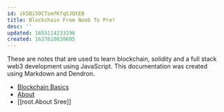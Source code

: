 ```yaml
---
id: ik5Bi5OCTsmfKfq5JQtEB
title: Blockchain From Noob To Pro!
desc: ''
updated: 1655114233196
created: 1637610830605
---
```

 
These are notes that are used to learn blockchain, solidity and a full stack web3 development using JavaScript. This documentation was created using Markdown and Dendron. 

- [Blockchain Basics](./root.Blockchain%20Basics.md)
- [About](./notes/7fiye9gq60kcghildnkgp/)
- [[root.About Sree]]
